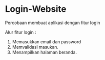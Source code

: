 # Login-Website
Percobaan membuat aplikasi dengan fitur login

Alur fitur login :
1. Memasukkan email dan password
2. Memvalidasi masukan.
3. Menampilkan halaman beranda.
